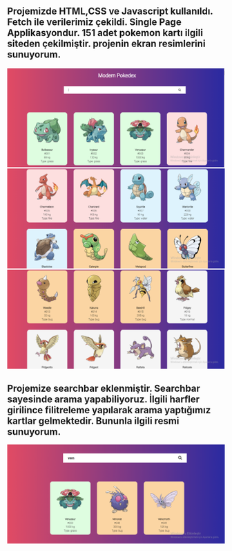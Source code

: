 ## Projemizde HTML,CSS ve Javascript kullanıldı. Fetch ile verilerimiz çekildi. Single Page Applikasyondur. 151 adet pokemon kartı ilgili siteden çekilmiştir. projenin ekran resimlerini sunuyorum.


<img src="./resimler/ekran.png">
<img src="./resimler/ekran1.png">
<img src="./resimler/ekran2.png">


## Projemize searchbar eklenmiştir. Searchbar sayesinde arama yapabiliyoruz. İlgili harfler girilince filitreleme yapılarak arama yaptığımız kartlar gelmektedir. Bununla ilgili resmi sunuyorum.


<img src="./resimler/ekran3.png">
